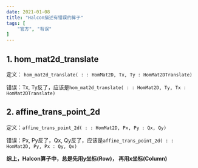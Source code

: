 ```yaml
---
date: 2021-01-08
title: "Halcon描述有错误的算子"
tags: [
	"官方", "有误"
]
---
```




## 1. hom_mat2d_translate

定义： ```hom_mat2d_translate( : : HomMat2D, Tx, Ty : HomMat2DTranslate)```

错误：Tx, Ty反了，应该是```hom_mat2d_translate( : : HomMat2D, Ty, Tx : HomMat2DTranslate)```

## 2. affine_trans_point_2d

定义：```affine_trans_point_2d( : : HomMat2D, Px, Py : Qx, Qy)```

错误：Px, Py反了，Qx, Qy反了，应该是```affine_trans_point_2d( : : HomMat2D, Py, Px : Qy, Qx)	```

**综上，Halcon算子中，总是先用y坐标(Row)， 再用x坐标(Column)**